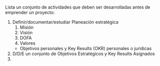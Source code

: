 Lista un conjunto de actividades que deben ser desarrolladas antes de emprender un proyecto:
1. Definir/documentar/estudiar Planeación estratégica
	1. Misión
	2. Visión
	3. DOFA
	4. Valores
	- Objetivos personales y Key Results (OKR) personales o jurídicas
2. D/D/E un conjunto de Objetivos Estratégicos y Key Results Asignados
3. 